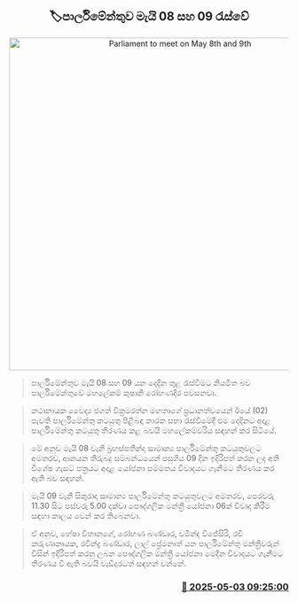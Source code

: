 <p align='center'><b><h2 align='center' title='Parliament to meet on May 8th and 9th'>🏷පාර්ලිමේන්තුව මැයි 08 සහ 09 රැස්වේ</h2></b></p>
<p align='center'><img src='https://helakuru.sgp1.cdn.digitaloceanspaces.com/esana/images/lib/parliment-new-01[1].jpg' width='600' alt='Parliament to meet on May 8th and 9th'></p>

> පාර්ලිමේන්තුව මැයි 08 සහ 09 යන දෙදින තුළ රැස්වීමට නියමිත බව පාර්ලිමේන්තුවේ මහලේකම් කුෂානි රෝහණදීර පවසනවා.

> කථානායක වෛද්‍ය ජගත් වික්‍රමරත්න මහතාගේ ප්‍රධානත්වයෙන් ඊයේ (02) පැවති පාර්ලිමේන්තු කටයුතු පිළිබඳ කාරක සභා රැස්වීමේදී එම දෙදිනට අදාළ පාර්ලිමේන්තු කටයුතු තීරණය කළ බවයි මහලේකම්වරිය සඳහන් කර සිටියේ.

> මේ අනුව මැයි 08 වැනි බ්‍රහස්පතින්දා සාමාන්‍ය පාර්ලිමේන්තු කටයුතුවලට අමතරව, ආනයන තීරුබදු සම්බන්ධයෙන් පසුගිය 09 දින ඉදිරිපත් කරන ලද අති විශේෂ ගැසට් පත්‍රයට අදාළ යෝජනා සම්මතය විවාදයට ගැනීමට තීරණය කර ඇති බව සඳහන්.

> මැයි 09 වැනි සිකුරාදා සාමාන්‍ය පාර්ලිමේන්තු කටයුතුවලට අමතරව, පෙරවරු 11.30 සිට ‍පස්වරු 5.00 දක්වා පෞද්ගලික මන්ත්‍රී යෝජනා 06ක් විවාද කිරීම සඳහා කාලය වෙන් කර තිබෙනවා.

> ඒ අනුව, හේෂා විතානගේ, රෝහණ බණ්ඩාර, චමින්ද විජේසිරි, රවි කරුණානායක, රවීන්ද්‍ර බණ්ඩාර, ලාල් ප්‍රේමනාත් යන පාර්ලිමේන්තු මන්ත්‍රීවරුන් විසින් ඉදිරිපත් කරනු ලබන පෞද්ගලික මන්ත්‍රී යෝජනා මෙදින විවාදයට ගැනීමට තීරණය වී ඇති බවයි වැඩිදුරටත් සඳහන් වන්නේ.



<h3 align='right'><a href='https://www.helakuru.lk/esana/p/109766/'>📅 2025-05-03 09:25:00</a></h3>
